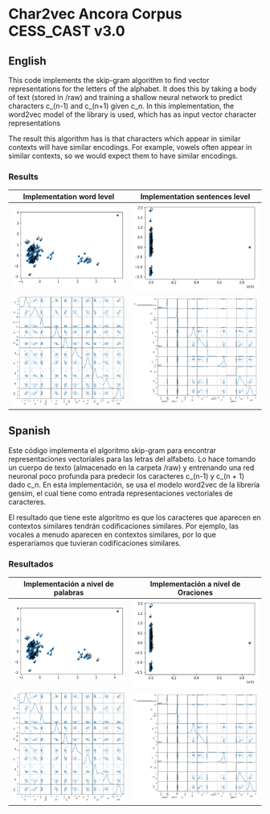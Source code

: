 # Char2vec Ancora Corpus CESS_CAST v3.0

## English

This code implements the skip-gram algorithm to find vector representations for the letters of the alphabet. It does this by taking a body of text (stored in /raw) and training a shallow neural network to predict characters c_(n-1) and c_(n+1) given c_n. In this implementation, the word2vec model of the library is used, which has as input vector character representations

The result this algorithm has is that characters which appear in similar contexts will have similar encodings. For example, vowels often appear in similar contexts, so we would expect them to have similar encodings.

### Results

| Implementation word level               | Implementation sentences level           |
| :----:                                  | :----:                                   |
| ![Cluster character 1](/img/emb1.png)   | ![Cluster character 2](/img/emb2.png)    |
| ![Multidim.Rep. 1](/img/emb1-multi.png) | ![Multidim. Rep. 2](/img/emb2-multi.png) |

## Spanish

Este código implementa el algoritmo skip-gram para encontrar representaciones vectoriales para las letras del alfabeto. Lo hace tomando un cuerpo de texto (almacenado en la carpeta /raw) y entrenando una red neuronal poco profunda para predecir los caracteres c_(n-1) y c_(n + 1) dado c_n. En esta implementación, se usa el modelo word2vec de la librería gensim, el cual tiene como entrada representaciones vectoriales de caracteres.

El resultado que tiene este algoritmo es que los caracteres que aparecen en contextos similares tendrán codificaciones similares. Por ejemplo, las vocales a menudo aparecen en contextos similares, por lo que esperaríamos que tuvieran codificaciones similares.

### Resultados

| Implementación a nivel de palabras          | Implementación a nivel de Oraciones      |
| :----:                                      | :----:                                   |
| ![Cluster Caracteres 1](/img/emb1.png)      | ![Cluster Caracteres 2](/img/emb2.png)   |
| ![Rep. Multidim. 1](/img/emb1-multi.png)    | ![Rep. Multidim. 2](/img/emb2-multi.png) |
